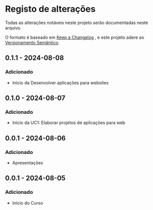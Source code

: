 # Registo de alterações
Todas as alterações notáveis neste projeto serão documentadas neste arquivo.

O formato é baseado em [Keep a Changelog](https://keepachangelog.com/pt-BR/1.1.0/) , e este projeto adere ao [Versionamento Semântico](https://semver.org/lang/pt-BR/).

## 0.1.1 - 2024-08-08

### Adicionado
- Início da Desenvolver aplicações para websites

## 0.1.0 - 2024-08-07

### Adicionado
- Início da UC1: Elaborar projetos de aplicações para web

## 0.0.1 - 2024-08-06

### Adicionado
- Apresentações

## 0.0.1 - 2024-08-05

### Adicionado
- Início do Curso 